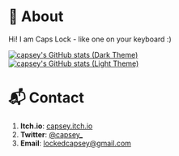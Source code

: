 # 🎯 About
Hi! I am Caps Lock - like one on your keyboard :)

[![capsey's GitHub stats (Dark Theme)](https://github-readme-stats.vercel.app/api?username=capsey&show_icons=true&theme=github_dark#gh-dark-mode-only)](https://github.com/capsey#gh-dark-mode-only)
[![capsey's GitHub stats (Light Theme)](https://github-readme-stats.vercel.app/api?username=capsey&show_icons=true&theme=default#gh-light-mode-only)](https://github.com/capsey#gh-light-mode-only)

# 📬 Contact
1. **Itch.io**: [capsey.itch.io](https://capsey.itch.io/)
2. **Twitter**: [@capsey_](https://twitter.com/capsey_)
3. **Email**: lockedcapsey@gmail.com

<!---
 _._     _,-'""`-._        _________  ____  ________  __  __
(,-.`._,'(       |\`-/|   / ___/ __ `/ __ \/ ___/ _ \/ / / /
    `-.-' \ )-`( , o o)  / /__/ /_/ / /_/ (__  )  __/ /_/ / 
          `-    \`_`"'-  \___/\__,_/ .___/____/\___/\__, /  
                                  /_/              /____/   
--->
